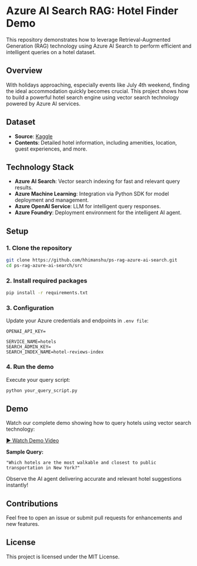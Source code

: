 # Azure AI Search RAG: Hotel Finder Demo

This repository demonstrates how to leverage Retrieval-Augmented Generation (RAG) technology using Azure AI Search to perform efficient and intelligent queries on a hotel dataset.

## Overview

With holidays approaching, especially events like July 4th weekend, finding the ideal accommodation quickly becomes crucial. This project shows how to build a powerful hotel search engine using vector search technology powered by Azure AI services.

## Dataset

- **Source**: [Kaggle](https://www.kaggle.com/)
- **Contents**: Detailed hotel information, including amenities, location, guest experiences, and more.

## Technology Stack

- **Azure AI Search**: Vector search indexing for fast and relevant query results.
- **Azure Machine Learning**: Integration via Python SDK for model deployment and management.
- **Azure OpenAI Service**: LLM for intelligent query responses.
- **Azure Foundry**: Deployment environment for the intelligent AI agent.

## Setup

### 1. Clone the repository

```bash
git clone https://github.com/hhimanshu/ps-rag-azure-ai-search.git
cd ps-rag-azure-ai-search/src
```

### 2. Install required packages

```bash
pip install -r requirements.txt
```

### 3. Configuration

Update your Azure credentials and endpoints in `.env file`:

```
OPENAI_API_KEY=

SERVICE_NAME=hotels
SEARCH_ADMIN_KEY=
SEARCH_INDEX_NAME=hotel-reviews-index
```

### 4. Run the demo

Execute your query script:

```bash
python your_query_script.py
```

## Demo

Watch our complete demo showing how to query hotels using vector search technology:

[▶️ Watch Demo Video](./Demo69.mp4)

**Sample Query:**

```text
"Which hotels are the most walkable and closest to public transportation in New York?"
```

Observe the AI agent delivering accurate and relevant hotel suggestions instantly!

## Contributions

Feel free to open an issue or submit pull requests for enhancements and new features.

## License

This project is licensed under the MIT License.

